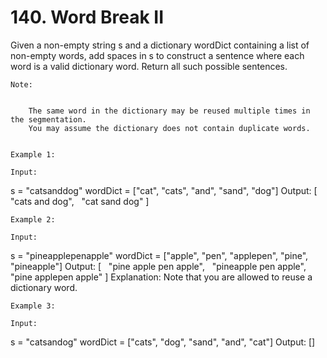 # 140. Word Break II

Given a non-empty string s and a dictionary wordDict
        containing a list of non-empty words, add spaces in s to construct
        a sentence where each word is a valid dictionary word. Return all such possible
        sentences.

    Note:

    
        The same word in the dictionary may be reused multiple times in the segmentation.
        You may assume the dictionary does not contain duplicate words.
    

    Example 1:

    Input:
s = "catsanddog"
wordDict = ["cat", "cats", "and", "sand", "dog"]
Output:
[
  "cats and dog",
  "cat sand dog"
]

    Example 2:

    Input:
s = "pineapplepenapple"
wordDict = ["apple", "pen", "applepen", "pine", "pineapple"]
Output:
[
  "pine apple pen apple",
  "pineapple pen apple",
  "pine applepen apple"
]
Explanation: Note that you are allowed to reuse a dictionary word.

    Example 3:

    Input:
s = "catsandog"
wordDict = ["cats", "dog", "sand", "and", "cat"]
Output:
[]